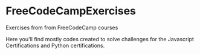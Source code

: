 # FreeCodeCampExercises
Exercises from from FreeCodeCamp courses 

Here you'll find mostly codes created to solve challenges for the Javascript Certifications and Python certifications.
